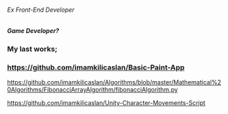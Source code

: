 ###### Ex Front-End Developer
##### Game Developer?

### My last works;
 ### https://github.com/imamkilicaslan/Basic-Paint-App
 https://github.com/imamkilicaslan/Algorithms/blob/master/Mathematical%20Algorithms/FibonacciArrayAlgorithm/fibonacciAlgorithm.py

 https://github.com/imamkilicaslan/Unity-Character-Movements-Script
